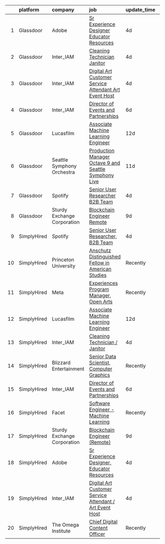 

|    | platform    | company                     | job                                                                                                                                                                                                                                                                                                                           | update_time   | location          |
|---:|:------------|:----------------------------|:------------------------------------------------------------------------------------------------------------------------------------------------------------------------------------------------------------------------------------------------------------------------------------------------------------------------------|:--------------|:------------------|
|  1 | Glassdoor   | Adobe                       | [Sr Experience Designer  Educator Resources](https://www.glassdoor.com/partner/jobListing.htm?pos=104&ao=1136043&s=58&guid=000001837dccd112a74fa092d19c8cce&src=GD_JOB_AD&t=SR&vt=w&cs=1_e11dc0f3&cb=1664262918616&jobListingId=1008155725844&jrtk=3-0-1gduspk9tk27f801-1gduspkafjca0800-02b01fd7e9d801e6-)                   | 4d            | San Francisco, CA |
|  2 | Glassdoor   | Inter_IAM                   | [Cleaning Technician   Janitor](https://www.glassdoor.com/partner/jobListing.htm?pos=103&ao=1136043&s=58&guid=000001837dccd112a74fa092d19c8cce&src=GD_JOB_AD&t=SR&vt=w&ea=1&cs=1_3bf65a65&cb=1664262918615&jobListingId=1008156950790&jrtk=3-0-1gduspk9tk27f801-1gduspkafjca0800-56ff69230273e933-)                           | 4d            | New York, NY      |
|  3 | Glassdoor   | Inter_IAM                   | [Digital Art Customer Service Attendant   Art Event Host](https://www.glassdoor.com/partner/jobListing.htm?pos=106&ao=1136043&s=58&guid=000001837dccd112a74fa092d19c8cce&src=GD_JOB_AD&t=SR&vt=w&ea=1&cs=1_925b0c75&cb=1664262918616&jobListingId=1008155713058&jrtk=3-0-1gduspk9tk27f801-1gduspkafjca0800-d2065aeaa8e424f8-) | 4d            | New York, NY      |
|  4 | Glassdoor   | Inter_IAM                   | [Director of Events and Partnerships](https://www.glassdoor.com/partner/jobListing.htm?pos=108&ao=1136043&s=58&guid=000001837dccd112a74fa092d19c8cce&src=GD_JOB_AD&t=SR&vt=w&ea=1&cs=1_5f3a2630&cb=1664262918616&jobListingId=1008150519063&jrtk=3-0-1gduspk9tk27f801-1gduspkafjca0800-705fcb3a3a47fd0a-)                     | 6d            | Manhattan         |
|  5 | Glassdoor   | Lucasfilm                   | [Associate Machine Learning Engineer](https://www.glassdoor.com/partner/jobListing.htm?pos=102&ao=1136043&s=58&guid=000001837dccd112a74fa092d19c8cce&src=GD_JOB_AD&t=SR&vt=w&cs=1_e7eccc74&cb=1664262918615&jobListingId=1008139116057&jrtk=3-0-1gduspk9tk27f801-1gduspkafjca0800-53c3b19fc0252a02-)                          | 12d           | San Francisco, CA |
|  6 | Glassdoor   | Seattle Symphony Orchestra  | [Production Manager  Octave 9 and Seattle Symphony Live ](https://www.glassdoor.com/partner/jobListing.htm?pos=107&ao=1136043&s=58&guid=000001837dccd112a74fa092d19c8cce&src=GD_JOB_AD&t=SR&vt=w&ea=1&cs=1_c183f5fc&cb=1664262918616&jobListingId=1008142981827&jrtk=3-0-1gduspk9tk27f801-1gduspkafjca0800-d9a3e03d3a06a63e-) | 11d           | Seattle, WA       |
|  7 | Glassdoor   | Spotify                     | [Senior User Researcher  B2B Team](https://www.glassdoor.com/partner/jobListing.htm?pos=101&ao=1136043&s=58&guid=000001837dccd112a74fa092d19c8cce&src=GD_JOB_AD&t=SR&vt=w&cs=1_0843c49a&cb=1664262918615&jobListingId=1008156696008&jrtk=3-0-1gduspk9tk27f801-1gduspkafjca0800-e4fc1c9976fb5d46-)                             | 4d            | Remote            |
|  8 | Glassdoor   | Sturdy Exchange Corporation | [Blockchain Engineer  Remote ](https://www.glassdoor.com/partner/jobListing.htm?pos=105&ao=1136043&s=58&guid=000001837dccd112a74fa092d19c8cce&src=GD_JOB_AD&t=SR&vt=w&ea=1&cs=1_1cb524a7&cb=1664262918616&jobListingId=1008146555398&jrtk=3-0-1gduspk9tk27f801-1gduspkafjca0800-fef74d675c3b63f7-)                            | 9d            | Remote            |
|  9 | SimplyHired | Spotify                     | [Senior User Researcher, B2B Team](https://www.simplyhired.com/job/-NU0kTZXtQdttxmJx6gIBTEXHzZymydZOX5IHkHj1VHBZZjBgYlpVw?q=generative+artist)                                                                                                                                                                                | 4d            | Remote            |
| 10 | SimplyHired | Princeton University        | [Anschutz Distinguished Fellow in American Studies](https://www.simplyhired.com/job/NAnWcmSWvXMey4nJk7OeFV620QldnOmxcbEjZqc3i3iIilL8cRtg4g?q=generative+artist)                                                                                                                                                               | Recently      | Princeton, NJ     |
| 11 | SimplyHired | Meta                        | [Experiences Program Manager, Open Arts](https://www.simplyhired.com/job/39LFdVDZkOVzjzuKxDh39-uXR6pKfcGOkABaQ3gkkuENYK4d0Gs1Og?q=generative+artist)                                                                                                                                                                          | Recently      | Menlo Park, CA    |
| 12 | SimplyHired | Lucasfilm                   | [Associate Machine Learning Engineer](https://www.simplyhired.com/job/NHCbzWRQ1XQtyychoSUQiroJNEZKRqDcszy7P2TGP2ughvn0n-RGgA?q=generative+artist)                                                                                                                                                                             | 12d           | San Francisco, CA |
| 13 | SimplyHired | Inter_IAM                   | [Cleaning Technician / Janitor](https://www.simplyhired.com/job/m06s6DIZYTNEGfXJzMzKoRH-8NfjZt1U0o3Bc2-cc1XK67b_-jS-Ew?q=generative+artist)                                                                                                                                                                                   | 4d            | New York, NY      |
| 14 | SimplyHired | Blizzard Entertainment      | [Senior Data Scientist, Computer Graphics](https://www.simplyhired.com/job/FiskW-Gz-FCAVeSnphMRdyWJsI2KrVP0qig6JTACI2hq1lHJkEOfoA?q=generative+artist)                                                                                                                                                                        | Recently      | Irvine, CA        |
| 15 | SimplyHired | Inter_IAM                   | [Director of Events and Partnerships](https://www.simplyhired.com/job/FO9JvjVLWWpQKFgnyabxzX5mhEnm79cM7X0hTW_AloPis8DZzIi5aA?q=generative+artist)                                                                                                                                                                             | 6d            | Manhattan, NY     |
| 16 | SimplyHired | Facet                       | [Software Engineer - Machine Learning](https://www.simplyhired.com/job/rRl7LpYqGiIowLAwzbrNzMgXtXTFbKgtp-z9fo66PKEqX4Q6nYlO_w?q=generative+artist)                                                                                                                                                                            | Recently      | San Francisco, CA |
| 17 | SimplyHired | Sturdy Exchange Corporation | [Blockchain Engineer (Remote)](https://www.simplyhired.com/job/WkCG-hxWjCubaYXsGqhjcid6fkIa0Ye-RVxYWMzTF0S-OyemqI35XA?q=generative+artist)                                                                                                                                                                                    | 9d            | Remote            |
| 18 | SimplyHired | Adobe                       | [Sr Experience Designer, Educator Resources](https://www.simplyhired.com/job/QWlQTLNf5Dj_g1OihY5iIYX-GzYE3cnQJk0m2mXB9nr9kbXD8eEclg?q=generative+artist)                                                                                                                                                                      | 4d            | San Francisco, CA |
| 19 | SimplyHired | Inter_IAM                   | [Digital Art Customer Service Attendant / Art Event Host](https://www.simplyhired.com/job/F9r2IrP3HhqvYHREqbYhunxYc2hyDaXWhvS7hx0BEqF69l7OPZ1uUw?q=generative+artist)                                                                                                                                                         | 4d            | New York, NY      |
| 20 | SimplyHired | The Omega Institute         | [Chief Digital Content Officer](https://www.simplyhired.com/job/G1D9FkrcxrKb089KGIhcUtufe9nAciOmz-Z9jgwfR-iIJFIjtOIiiw?q=generative+artist)                                                                                                                                                                                   | Recently      | Rhinebeck, NY     |